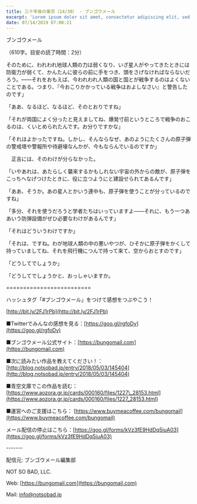 ```yaml
---
title: 三十年後の東京（14/30） - ブンゴウメール
excerpt: 'Lorem ipsum dolor sit amet, consectetur adipiscing elit, sed do eiusmod tempor incididunt ut labore et dolore magna aliqua. Praesent elementum facilisis leo vel fringilla est ullamcorper eget. At imperdiet dui accumsan sit amet nulla facilisi morbi tempus.'
date: 07/14/2019 07:00:21
---
```


ブンゴウメール

（610字。目安の読了時間：2分）

そのために、われわれ地球人類の力は弱くなり、いざ星人がやってきたときには防衛力が弱くて、かんたんに彼らの前に手をつき、頭をさげなければならないだろう。――それをおもえば、今われわれ人類の国と国とが戦争するのはよくないことである。つまり、『今おこりかかっている戦争はおよしなさい』と警告したのです」

「ああ、なるほど、なるほど、そのとおりですね」

「それが両国によく分ったと見えましてね、爆発寸前というところで戦争のおこるのは、くいとめられたんです。お分りですかな」

「それはよかったですね。しかし、そんならなぜ、あのようにたくさんの原子弾の警戒塔や警報所や待避壕なんかが、今もならんでいるのですか」

　正吉には、そのわけが分らなかった。

「いやあれは、あたらしく襲来するかもしれない宇宙の外からの敵が、原子弾をこっちへなげつけたときに、役に立つようにと建設せられてあるんです」

「ああ、そうか。あの星人とかいう連中も、原子弾を使うことが分っているのですね」

「多分、それを使うだろうと学者たちはいっていますよ――それに、もう一つああいう防弾設備がぜひ必要なわけがあるんです」

「それはどういうわけですか」

「それは、ですね。わが地球人類の中の悪いやつが、ひそかに原子弾をかくして持っていましてね、それを飛行機につんで持って来て、空からおとすのです」

「どうしてでしょうか」

「どうしてでしょうかと、おっしゃいますか。

\=========================

ハッシュタグ「#ブンゴウメール」をつけて感想をつぶやこう！　

[http://bit.ly/2FJ1rPb](http://bit.ly/2FJ1rPb)

■Twitterでみんなの感想を見る：[https://goo.gl/rgfoDv](https://goo.gl/rgfoDv)

■ブンゴウメール公式サイト：[https://bungomail.com](https://bungomail.com)

■次に読みたい作品を教えてください！：[http://blog.notsobad.jp/entry/2018/05/03/145404](http://blog.notsobad.jp/entry/2018/05/03/145404)

■青空文庫でこの作品を読む：[https://www.aozora.gr.jp/cards/000160/files/1227\_28153.html](https://www.aozora.gr.jp/cards/000160/files/1227_28153.html)

■運営へのご支援はこちら： [https://www.buymeacoffee.com/bungomail](https://www.buymeacoffee.com/bungomail)

メール配信の停止はこちら：[https://goo.gl/forms/kVz3fE9HdDq5iuA03](https://goo.gl/forms/kVz3fE9HdDq5iuA03)

\-------

配信元: ブンゴウメール編集部

NOT SO BAD, LLC.

Web: [https://bungomail.com](https://bungomail.com)

Mail: info@notsobad.jp